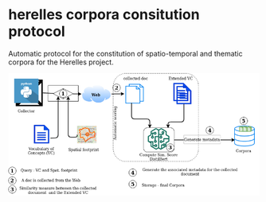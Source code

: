 # herelles corpora consitution protocol
Automatic protocol for the constitution of spatio-temporal and thematic corpora for the Herelles project.

![alt tag](./herrelles.png)

